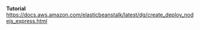**Tutorial**
https://docs.aws.amazon.com/elasticbeanstalk/latest/dg/create_deploy_nodejs_express.html

